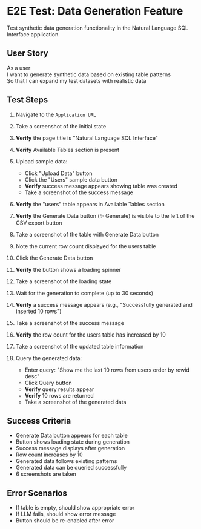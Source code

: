 # E2E Test: Data Generation Feature

Test synthetic data generation functionality in the Natural Language SQL Interface application.

## User Story

As a user  
I want to generate synthetic data based on existing table patterns  
So that I can expand my test datasets with realistic data

## Test Steps

1. Navigate to the `Application URL`
2. Take a screenshot of the initial state
3. **Verify** the page title is "Natural Language SQL Interface"
4. **Verify** Available Tables section is present

5. Upload sample data:
   - Click "Upload Data" button
   - Click the "Users" sample data button
   - **Verify** success message appears showing table was created
   - Take a screenshot of the success message

6. **Verify** the "users" table appears in Available Tables section
7. **Verify** the Generate Data button (✨ Generate) is visible to the left of the CSV export button
8. Take a screenshot of the table with Generate Data button

9. Note the current row count displayed for the users table
10. Click the Generate Data button
11. **Verify** the button shows a loading spinner
12. Take a screenshot of the loading state

13. Wait for the generation to complete (up to 30 seconds)
14. **Verify** a success message appears (e.g., "Successfully generated and inserted 10 rows")
15. Take a screenshot of the success message

16. **Verify** the row count for the users table has increased by 10
17. Take a screenshot of the updated table information

18. Query the generated data:
    - Enter query: "Show me the last 10 rows from users order by rowid desc"
    - Click Query button
    - **Verify** query results appear
    - **Verify** 10 rows are returned
    - Take a screenshot of the generated data

## Success Criteria
- Generate Data button appears for each table
- Button shows loading state during generation
- Success message displays after generation
- Row count increases by 10
- Generated data follows existing patterns
- Generated data can be queried successfully
- 6 screenshots are taken

## Error Scenarios
- If table is empty, should show appropriate error
- If LLM fails, should show error message
- Button should be re-enabled after error